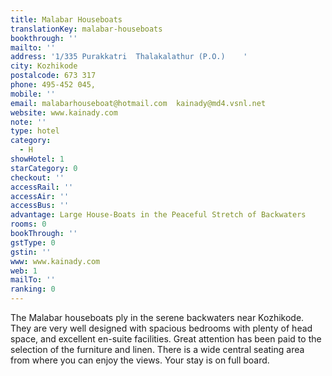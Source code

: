```yaml
---
title: Malabar Houseboats
translationKey: malabar-houseboats
bookthrough: ''
mailto: ''
address: '1/335 Purakkatri  Thalakalathur (P.O.)    '
city: Kozhikode
postalcode: 673 317
phone: 495-452 045,
mobile: ''
email: malabarhouseboat@hotmail.com  kainady@md4.vsnl.net
website: www.kainady.com
note: ''
type: hotel
category:
  - H
showHotel: 1
starCategory: 0
checkout: ''
accessRail: ''
accessAir: ''
accessBus: ''
advantage: Large House-Boats in the Peaceful Stretch of Backwaters
rooms: 0
bookThrough: ''
gstType: 0
gstin: ''
www: www.kainady.com
web: 1
mailTo: ''
ranking: 0
---
```







The Malabar houseboats ply in the serene backwaters near Kozhikode. They are very well designed with spacious bedrooms with plenty of head space, and excellent en-suite facilities. Great attention has been paid to the selection of the furniture and linen. There is a wide central seating area from where you can enjoy the views. Your stay is on full board.